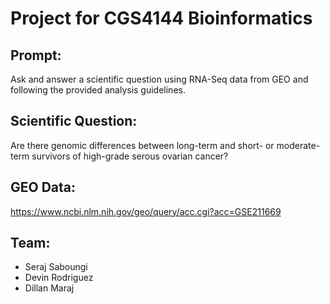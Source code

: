 # Project for CGS4144 Bioinformatics

## Prompt: 
Ask and answer a scientific question using RNA-Seq data from GEO and following the provided analysis guidelines.

## Scientific Question: 
Are there genomic differences between long-term and short- or moderate-term survivors of high-grade serous ovarian cancer?

## GEO Data: 
https://www.ncbi.nlm.nih.gov/geo/query/acc.cgi?acc=GSE211669

## Team:
- Seraj Saboungi
- Devin Rodriguez
- Dillan Maraj





